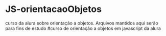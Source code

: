 # JS-orientacaoObjetos
curso da alura sobre orientação a objetos. Arquivos mantidos aqui serão para fins de estudo
#curso de orientação a objetos em javascript da alura
